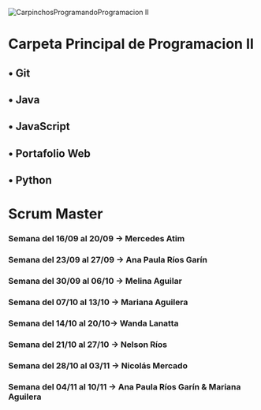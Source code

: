 ![CarpinchosProgramandoProgramacion II](https://i.ibb.co/gR3qM1x/Programacion-II-Profesor-Ariel-Betancud.gif)

# Carpeta Principal de Programacion II
## • Git
## • Java
## • JavaScript
## • Portafolio Web
## • Python

# Scrum Master
### Semana del 16/09 al 20/09 -> Mercedes Atim
### Semana del 23/09 al 27/09 -> Ana Paula Ríos Garín
### Semana del 30/09 al 06/10 -> Melina Aguilar
### Semana del 07/10 al 13/10 -> Mariana Aguilera
### Semana del 14/10 al 20/10-> Wanda Lanatta
### Semana del 21/10 al 27/10 -> Nelson Ríos
### Semana del 28/10 al 03/11 -> Nicolás Mercado
### Semana del 04/11 al 10/11 -> Ana Paula Ríos Garín & Mariana Aguilera
